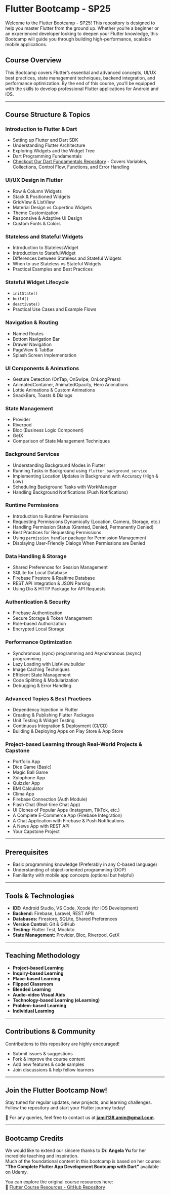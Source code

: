 # Flutter Bootcamp - SP25

Welcome to the Flutter Bootcamp - SP25! This repository is designed to help you master Flutter from the ground up. Whether you’re a beginner or an experienced developer looking to deepen your Flutter knowledge, this Bootcamp will guide you through building high-performance, scalable mobile applications.

## Course Overview
This Bootcamp covers Flutter’s essential and advanced concepts, UI/UX best practices, state management techniques, backend integration, and performance optimization. By the end of this course, you’ll be equipped with the skills to develop professional Flutter applications for Android and iOS.

---
## Course Structure & Topics

### Introduction to Flutter & Dart
- Setting up Flutter and Dart SDK
- Understanding Flutter Architecture
- Exploring Widgets and the Widget Tree
- Dart Programming Fundamentals
- [Checkout Our Dart Fundamentals Repository](https://github.com/Jamil226/Dart) - Covers Variables, Collections, Control Flow, Functions, and Error Handling

### UI/UX Design in Flutter
- Row & Column Widgets
- Stack & Positioned Widgets
- GridView & ListView
- Material Design vs Cupertino Widgets
- Theme Customization
- Responsive & Adaptive UI Design
- Custom Fonts & Colors

### Stateless and Stateful Widgets
- Introduction to StatelessWidget
- Introduction to StatefulWidget
- Differences between Stateless and Stateful Widgets
- When to use Stateless vs Stateful Widgets
- Practical Examples and Best Practices

### Stateful Widget Lifecycle
- `initState()`
- `build()`
- `deactivate()`
- Practical Use Cases and Example Flows


### Navigation & Routing
- Named Routes
- Bottom Navigation Bar
- Drawer Navigation
- PageView & TabBar
- Splash Screen Implementation

### UI Components & Animations
- Gesture Detection (OnTap, OnSwipe, OnLongPress)
- AnimatedContainer, AnimatedOpacity, Hero Animations
- Lottie Animations & Custom Animations
- SnackBars, Toasts & Dialogs

### State Management
- Provider
- Riverpod
- Bloc (Business Logic Component)
- GetX
- Comparison of State Management Techniques

### Background Services
- Understanding Background Modes in Flutter
- Running Tasks in Background using `flutter_background_service`
- Implementing Location Updates in Background with Accuracy (High & Low)
- Scheduling Background Tasks with WorkManager
- Handling Background Notifications (Push Notifications)

### Runtime Permissions
- Introduction to Runtime Permissions
- Requesting Permissions Dynamically (Location, Camera, Storage, etc.)
- Handling Permission Status (Granted, Denied, Permanently Denied)
- Best Practices for Requesting Permissions
- Using `permission_handler` package for Permission Management
- Displaying User-Friendly Dialogs When Permissions are Denied


### Data Handling & Storage
- Shared Preferences for Session Management
- SQLite for Local Database
- Firebase Firestore & Realtime Database
- REST API Integration & JSON Parsing
- Using Dio & HTTP Package for API Requests

### Authentication & Security
- Firebase Authentication
- Secure Storage & Token Management
- Role-based Authorization
- Encrypted Local Storage

### Performance Optimization
- Synchronous (sync) programming and Asynchronous (async) programming
- Lazy Loading with ListView.builder
- Image Caching Techniques
- Efficient State Management
- Code Splitting & Modularization
- Debugging & Error Handling

### Advanced Topics & Best Practices
- Dependency Injection in Flutter
- Creating & Publishing Flutter Packages
- Unit Testing & Widget Testing
- Continuous Integration & Deployment (CI/CD)
- Building & Deploying Apps on Play Store & App Store

### Project-based Learning through Real-World Projects & Capstone
- Portfolio App
- Dice Game (Basic)
- Magic Ball Game
- Xylophone App
- Quizzler App
- BMI Calculator
- Clima App
- Firebase Connection (Auth Module)
- Flash Chat (Real-time Chat App)
- UI Clones of Popular Apps (Instagram, TikTok, etc.)
- A Complete E-Commerce App (Firebase Integration)
- A Chat Application with Firebase & Push Notifications
- A News App with REST API
- Your Capstone Project

---
## Prerequisites
- Basic programming knowledge (Preferably in any C-based language)
- Understanding of object-oriented programming (OOP)
- Familiarity with mobile app concepts (optional but helpful)

---
## Tools & Technologies
- **IDE:** Android Studio, VS Code, Xcode (for iOS Development)
- **Backend:** Firebase, Laravel, REST APIs
- **Databases:** Firestore, SQLite, Shared Preferences
- **Version Control:** Git & GitHub
- **Testing:** Flutter Test, Mockito
- **State Management:** Provider, Bloc, Riverpod, GetX

---
## Teaching Methodology
- **Project-based Learning**
- **Inquiry-based Learning**
- **Place-based Learning**
- **Flipped Classroom**
- **Blended Learning**
- **Audio-video Visual Aids**
- **Technology-based Learning (eLearning)**
- **Problem-based Learning**
- **Individual Learning**

---
## Contributions & Community
Contributions to this repository are highly encouraged!
- Submit issues & suggestions
- Fork & improve the course content
- Add new features & code samples
- Join discussions & help fellow learners

---
## Join the Flutter Bootcamp Now!
Stay tuned for regular updates, new projects, and learning challenges. Follow the repository and start your Flutter journey today!

📧 For any queries, feel free to contact us at **jamil138.amin@gmail.com**.

---
## Bootcamp Credits

We would like to extend our sincere thanks to **Dr. Angela Yu** for her incredible teaching and inspiration.  
Much of the foundational content in this bootcamp is based on her course:  
**"The Complete Flutter App Development Bootcamp with Dart"** available on Udemy.

You can explore the original course resources here:  
🔗 [Flutter Course Resources - GitHub Repository](https://github.com/londonappbrewery/Flutter-Course-Resources/)
